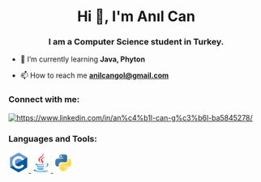 <h1 align="center">Hi 👋, I'm Anıl Can</h1>
<h3 align="center">I am a Computer Science student in Turkey.</h3>

- 🌱 I’m currently learning **Java, Phyton**

- 📫 How to reach me **anilcangol@gmail.com**

<h3 align="left">Connect with me:</h3>
<p align="left">
<a href="https://www.linkedin.com/in/an%c4%b1l-can-g%c3%b6l-ba5845278/" target="blank"><img align="center" src="https://raw.githubusercontent.com/rahuldkjain/github-profile-readme-generator/master/src/images/icons/Social/linked-in-alt.svg" alt="https://www.linkedin.com/in/an%c4%b1l-can-g%c3%b6l-ba5845278/" height="30" width="40" /></a>
</p>

<h3 align="left">Languages and Tools:</h3>
<p align="left"> <a href="https://www.cprogramming.com/" target="_blank" rel="noreferrer"> <img src="https://raw.githubusercontent.com/devicons/devicon/master/icons/c/c-original.svg" alt="c" width="40" height="40"/> </a> <a href="https://www.java.com" target="_blank" rel="noreferrer"> <img src="https://raw.githubusercontent.com/devicons/devicon/master/icons/java/java-original.svg" alt="java" width="40" height="40"/> </a> <a href="https://www.python.org" target="_blank" rel="noreferrer"> <img src="https://raw.githubusercontent.com/devicons/devicon/master/icons/python/python-original.svg" alt="python" width="40" height="40"/> </a> </p>
